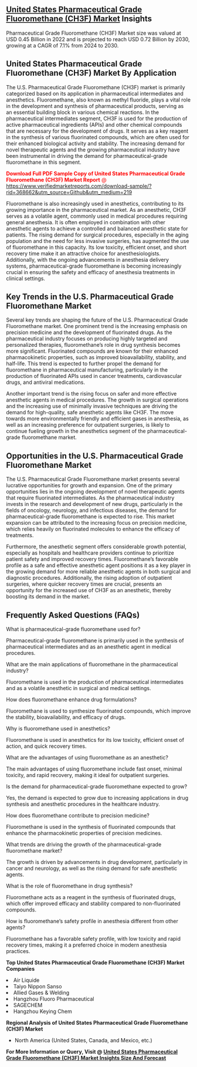 <h2><a href="https://www.verifiedmarketreports.com/download-sample/?rid=368662&amp;utm_source=Github&amp;utm_medium=219" target="_blank">United States Pharmaceutical Grade Fluoromethane (CH3F) Market</a> Insights</h2><p>Pharmaceutical Grade Fluoromethane (CH3F) Market size was valued at USD 0.45 Billion in 2022 and is projected to reach USD 0.72 Billion by 2030, growing at a CAGR of 7.1% from 2024 to 2030.</p><p> <h2>United States Pharmaceutical Grade Fluoromethane (CH3F) Market By Application</h2> <p>The U.S. Pharmaceutical Grade Fluoromethane (CH3F) market is primarily categorized based on its application in pharmaceutical intermediates and anesthetics. Fluoromethane, also known as methyl fluoride, plays a vital role in the development and synthesis of pharmaceutical products, serving as an essential building block in various chemical reactions. In the pharmaceutical intermediates segment, CH3F is used for the production of active pharmaceutical ingredients (APIs) and other chemical compounds that are necessary for the development of drugs. It serves as a key reagent in the synthesis of various fluorinated compounds, which are often used for their enhanced biological activity and stability. The increasing demand for novel therapeutic agents and the growing pharmaceutical industry have been instrumental in driving the demand for pharmaceutical-grade fluoromethane in this segment.</p> <p><p><span class=""><span style="color: #ff0000;"><strong>Download Full PDF Sample Copy of United States Pharmaceutical Grade Fluoromethane (CH3F) Market Report</strong> @ </span><a href="https://www.verifiedmarketreports.com/download-sample/?rid=368662&amp;utm_source=Github&amp;utm_medium=219" target="_blank">https://www.verifiedmarketreports.com/download-sample/?rid=368662&amp;utm_source=Github&amp;utm_medium=219</a></span></p></p> <p>Fluoromethane is also increasingly used in anesthetics, contributing to its growing importance in the pharmaceutical market. As an anesthetic, CH3F serves as a volatile agent, commonly used in medical procedures requiring general anesthesia. It is often employed in combination with other anesthetic agents to achieve a controlled and balanced anesthetic state for patients. The rising demand for surgical procedures, especially in the aging population and the need for less invasive surgeries, has augmented the use of fluoromethane in this capacity. Its low toxicity, efficient onset, and short recovery time make it an attractive choice for anesthesiologists. Additionally, with the ongoing advancements in anesthesia delivery systems, pharmaceutical-grade fluoromethane is becoming increasingly crucial in ensuring the safety and efficacy of anesthesia treatments in clinical settings.</p> <h2>Key Trends in the U.S. Pharmaceutical Grade Fluoromethane Market</h2> <p>Several key trends are shaping the future of the U.S. Pharmaceutical Grade Fluoromethane market. One prominent trend is the increasing emphasis on precision medicine and the development of fluorinated drugs. As the pharmaceutical industry focuses on producing highly targeted and personalized therapies, fluoromethane’s role in drug synthesis becomes more significant. Fluorinated compounds are known for their enhanced pharmacokinetic properties, such as improved bioavailability, stability, and half-life. This trend is expected to further propel the demand for fluoromethane in pharmaceutical manufacturing, particularly in the production of fluorinated APIs used in cancer treatments, cardiovascular drugs, and antiviral medications.</p> <p>Another important trend is the rising focus on safer and more effective anesthetic agents in medical procedures. The growth in surgical operations and the increasing use of minimally invasive techniques are driving the demand for high-quality, safe anesthetic agents like CH3F. The move towards more environmentally friendly and efficient gases in anesthesia, as well as an increasing preference for outpatient surgeries, is likely to continue fueling growth in the anesthetics segment of the pharmaceutical-grade fluoromethane market.</p> <h2>Opportunities in the U.S. Pharmaceutical Grade Fluoromethane Market</h2> <p>The U.S. Pharmaceutical Grade Fluoromethane market presents several lucrative opportunities for growth and expansion. One of the primary opportunities lies in the ongoing development of novel therapeutic agents that require fluorinated intermediates. As the pharmaceutical industry invests in the research and development of new drugs, particularly in the fields of oncology, neurology, and infectious diseases, the demand for pharmaceutical-grade fluoromethane is expected to rise. This market expansion can be attributed to the increasing focus on precision medicine, which relies heavily on fluorinated molecules to enhance the efficacy of treatments.</p> <p>Furthermore, the anesthetic segment offers considerable growth potential, especially as hospitals and healthcare providers continue to prioritize patient safety and improved recovery times. Fluoromethane’s favorable profile as a safe and effective anesthetic agent positions it as a key player in the growing demand for more reliable anesthetic agents in both surgical and diagnostic procedures. Additionally, the rising adoption of outpatient surgeries, where quicker recovery times are crucial, presents an opportunity for the increased use of CH3F as an anesthetic, thereby boosting its demand in the market.</p> <h2>Frequently Asked Questions (FAQs)</h2> <p>What is pharmaceutical-grade fluoromethane used for?</p> <p>Pharmaceutical-grade fluoromethane is primarily used in the synthesis of pharmaceutical intermediates and as an anesthetic agent in medical procedures.</p> <p>What are the main applications of fluoromethane in the pharmaceutical industry?</p> <p>Fluoromethane is used in the production of pharmaceutical intermediates and as a volatile anesthetic in surgical and medical settings.</p> <p>How does fluoromethane enhance drug formulations?</p> <p>Fluoromethane is used to synthesize fluorinated compounds, which improve the stability, bioavailability, and efficacy of drugs.</p> <p>Why is fluoromethane used in anesthetics?</p> <p>Fluoromethane is used in anesthetics for its low toxicity, efficient onset of action, and quick recovery times.</p> <p>What are the advantages of using fluoromethane as an anesthetic?</p> <p>The main advantages of using fluoromethane include fast onset, minimal toxicity, and rapid recovery, making it ideal for outpatient surgeries.</p> <p>Is the demand for pharmaceutical-grade fluoromethane expected to grow?</p> <p>Yes, the demand is expected to grow due to increasing applications in drug synthesis and anesthetic procedures in the healthcare industry.</p> <p>How does fluoromethane contribute to precision medicine?</p> <p>Fluoromethane is used in the synthesis of fluorinated compounds that enhance the pharmacokinetic properties of precision medicines.</p> <p>What trends are driving the growth of the pharmaceutical-grade fluoromethane market?</p> <p>The growth is driven by advancements in drug development, particularly in cancer and neurology, as well as the rising demand for safe anesthetic agents.</p> <p>What is the role of fluoromethane in drug synthesis?</p> <p>Fluoromethane acts as a reagent in the synthesis of fluorinated drugs, which offer improved efficacy and stability compared to non-fluorinated compounds.</p> <p>How is fluoromethane’s safety profile in anesthesia different from other agents?</p> <p>Fluoromethane has a favorable safety profile, with low toxicity and rapid recovery times, making it a preferred choice in modern anesthesia practices.</p> </p><p><strong>Top United States Pharmaceutical Grade Fluoromethane (CH3F) Market Companies</strong></p><div data-test-id=""><p><li>Air Liquide</li><li> Taiyo Nippon Sanso</li><li> Allied Gases & Welding</li><li> Hangzhou Fluoro Pharmaceutical</li><li> SAGECHEM</li><li> Hangzhou Keying Chem</li></p><div><strong>Regional Analysis of&nbsp;United States Pharmaceutical Grade Fluoromethane (CH3F) Market</strong></div><ul><li dir="ltr"><p dir="ltr">North America&nbsp;(United States, Canada, and Mexico, etc.)</p></li></ul><p><strong>For More Information or Query, Visit @&nbsp;</strong><strong><a href="https://www.verifiedmarketreports.com/product/pharmaceutical-grade-fluoromethane-ch3f-market/?utm_source=Github&amp;utm_medium=219" target="_blank">United States Pharmaceutical Grade Fluoromethane (CH3F) Market Insights Size And Forecast</a></strong></p></div>
